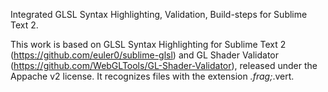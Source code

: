 Integrated GLSL Syntax Highlighting, Validation, Build-steps for Sublime Text 2.

This work is based on GLSL Syntax Highlighting for Sublime Text 2 (https://github.com/euler0/sublime-glsl)
and GL Shader Validator (https://github.com/WebGLTools/GL-Shader-Validator), released under the Appache v2 
license. It recognizes files with the extension *.frag;*.vert.



